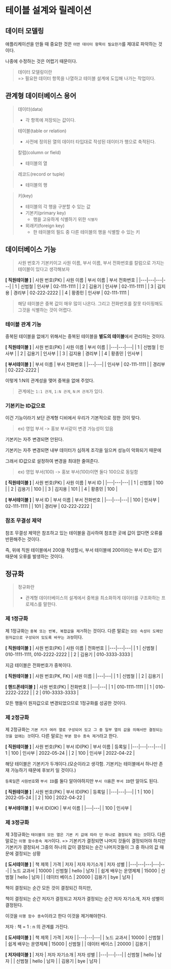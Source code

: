 # 테이블 설계와 릴레이션

## 데이터 모델링

애플리케이션을 만들 때 중요한 것은 `어떤 데이터 항목이 필요한가`를 제대로 파악하는 것이다.

나중에 수정하는 것은 어렵기 때문이다.

> 데이터 모델링이란</br>
> => 필요한 데이터 항목을 나열하고 테이블 설계에 도입해 나가는 작업이다.

## 관계형 데이터베이스 용어

> 데이터(data)
> - 각 항목에 저장되는 값이다.

> 테이블(table or relation)
> - 사전에 정의된 열의 데이터 타입대로 작성된 데이터가 행으로 축적된다.

> 칼럼(column or field)
> - 테이블의 열

> 레코드(record or tuple)
> - 테이블의 행

> 키(key)
> - 테이블의 각 행을 구분할 수 있는 값
> - 기본키(primary key)
>   - 행을 고유하게 식별하기 위한 `식별자`
> - 외래키(foreign key)
>   - 한 테이블의 필드 중 다른 테이블의 행을 식별할 수 있는 키

## 데이터베이스 기능
> 사원 번호가 기본키이고 사원 이름, 부서 이름, 부서 전화번호를 칼럼으로 가지는 테이블이 있다고 생각해보자

**[ 직원테이블 ]**
| 사원 번호(PK) | 사원 이름 | 부서 이름 | 부서 전화번호 |
|---|---|---|---|
| 1 | 신범철 | 인사부 | 02-111-1111 |
| 2 | 김용기 | 인사부 | 02-111-1111 |
| 3 | 김지용 | 경리부 | 02-222-2222 |
| 4 | 황종민 | 인사부 | 02-111-1111 |

> 해당 테이블은 중복 값이 매우 많이 나온다. 그리고 전화번호를 잘못 타이핑해도 그것을 식별하는 것이 어렵다.

### 테이블 관계 기능
중복된 테이블을 없애기 위해서는 중복된 테이블을 **별도의 테이블**에서 관리하는 것이다.

**[ 직원테이블 ]**
| 사원 번호(PK) | 사원 이름 | 부서 이름 |
|---|---|---|
| 1 | 신범철 | 인사부 |
| 2 | 김용기 | 인사부 |
| 3 | 김지용 | 경리부 |
| 4 | 황종민 | 인사부 |

**[ 부서테이블 ]**
| 부서 이름 | 부서 전화번호 |
|---|---|
| 인사부 | 02-111-1111 |
| 경리부 | 02-222-2222 |

이렇게 1:N의 관계성을 맺어 중복을 없애 주었다.
> 관계에는 `1:1 관계`, `1:N 관계`, `N:M 관계`가 있다.

### 기본키는 ID값으로
이건 기능이라기 보단 관계형 디비에서 우리가 기본적으로 정한 것이 맞다.

> ex) 영업 부서 -> 홍보 부서같이 변경 가능성이 있음

기본키는 자주 변경되면 안된다.

기본키는 자주 변경되면 내부 데이터가 심하게 조각을 일으켜 성능이 악화되기 때문에

그래서 ID값으로 설정하여 변경을 최대한 줄여준다.
> ex) 영업 부서(100) -> 홍보 부서(100)이면 둘다 100으로 동일함

**[ 직원테이블 ]**
| 사원 번호(PK) | 사원 이름 | 부서 ID |
|---|---|---|
| 1 | 신범철 | 100 |
| 2 | 김용기 | 100 |
| 3 | 김지용 | 101 |
| 4 | 황종민 | 100 |

**[ 부서테이블 ]**
| 부서 ID | 부서 이름 | 부서 전화번호 |
|---|---|---|
| 100 | 인사부 | 02-111-1111 |
| 101 | 경리부 | 02-222-2222 |


### 참조 무결성 제약
참조 무결성 제약은 참조하고 있는 테이블을 검사하여 참조한 곳에 값이 없다면 오류를 반환해주는 것이다.

즉, 위에 직원 테이블에서 200을 작성할시, 부서 테이블에 200이라는 부서 ID는 없기 때문에 오류를 발생하는 것이다.

## 정규화
> 정규화란
> - 관계형 데이터베이스의 설계에서 중복을 최소화하게 데이터를 구조화하는 프로제스를 말한다.


### 제 1정규화
제 1정규화는 `중복 또는 반복, 복합값을 제거`하는 것이다.
다른 말로는 `모든 속성이 도메인 원자값으로 구성되어 있도록 바꾸는 과정`이다.

**[ 직원테이블 ]**
| 사원 번호(PK) | 사원 이름 | 전화번호 |
|---|---|---|
| 1 | 신범철 | 010-1111-1111, 010-2222-2222 |
| 2 | 김용기 | 010-3333-3333 |

지금 테이블은 전화번호가 중복이다.

**[ 직원테이블 ]**
| 사원 번호(PK, FK) | 사원 이름 |
|---|---|
| 1 | 신범철 |
| 2 | 김용기 |

**[ 핸드폰테이블 ]**
| 사원 번호(PK) | 전화번호 |
|---|---|
| 1 | 010-1111-1111 |
| 1 | 010-2222-2222 |
| 2 | 010-3333-3333 |

모든 행들이 원자값으로 변경되었으므로 1정규화를 성공한 것이다.

### 제 2정규화
제 2정규화는 `기본 키가 여러 열로 구성되어 있고 그 중 일부 열의 값을 의해서만 결정되는 것을 없애는 것`이다.
다른 말로는 `부분 함수 종속 제거`라고 한다.

**[ 직원테이블 ]**
| 사원 번호(PK) | 부서 ID(PK) | 부서 이름 | 등록일 |
|---|---|---|---|
| 1 | 100 | 인사부 | 2022-05-24 |
| 2 | 100 | 인사부 | 2022-04-22 |

해당 테이블은 기본키가 두개이다.(모순이라고 생각함. 기본키는 테이블에서 하나만 존재 가능하기 때문에 후보키 일 것이다.)

`등록일`은 `사원번호`와 `부서 ID`를 둘다 알아야하지만
`부서 이름`은 `부서 ID`만 알아도 된다.

**[ 직원테이블 ]**
| 사원 번호(PK) | 부서 ID(PK) | 등록일 |
|---|---|---|
| 1 | 100 | 2022-05-24 |
| 2 | 100 | 2022-04-22 |

**[ 부서테이블 ]**
| 부서 ID(OK) | 부서 이름 |
|---|---|
| 100 | 인사부 |

### 제 3정규화
제 3정규화는 `테이블의 모든 열은 기본 키 값에 따라 단 하나로 결정되게 하는 것`이다.
다른 말로는 `이행 함수종속 제거`이다. => 기본키가 결정되면 나머지 것들이 결정되어야 하지만 기본키가 결정되서 그중의 하나의 값이 결정되는 순간 나머지것들이 그 중 하나의 값 때문에 결정되는 상황

**[ 도서테이블 ]**
| 책 제목 | 가격 | 저자 | 저자 자기소개 | 저자 성별 |
|---|---|---|---|---|
| 노드 교과서 | 10000 | 신범철 | hello | 남자 |
| 쉽게 배우는 운영제체 | 15000 | 신범철 | hello | 남자 |
| 데이터 베이스 | 20000 | 김용기 | bye | 남자 |

책이 결정되는 순간 모든 것이 결정되긴 하지만,

책이 결정되는 순간 저자가 결정되고 저자가 결정되는 순간 저자 자기소개, 저자 성별이 결정된다.

이것을 `이행 함수 종속`이라고 한다 이것을 제거해야한다.

저자 : 책 = 1 : n 의 관계를 가진다.

**[ 도서테이블 ]**
| 책 제목 | 가격 | 저자 |
|---|---|---|
| 노드 교과서 | 10000 | 신범철 |
| 쉽게 배우는 운영제체 | 15000 | 신범철 |
| 데이터 베이스 | 20000 | 김용기 |


**[ 저자테이블 ]**
| 저자 | 저자 자기소개 | 저자 성별 |
|---|---|---|
| 신범철 | hello | 남자 |
| 신범철 | hello | 남자 |
| 김용기 | bye | 남자 |

